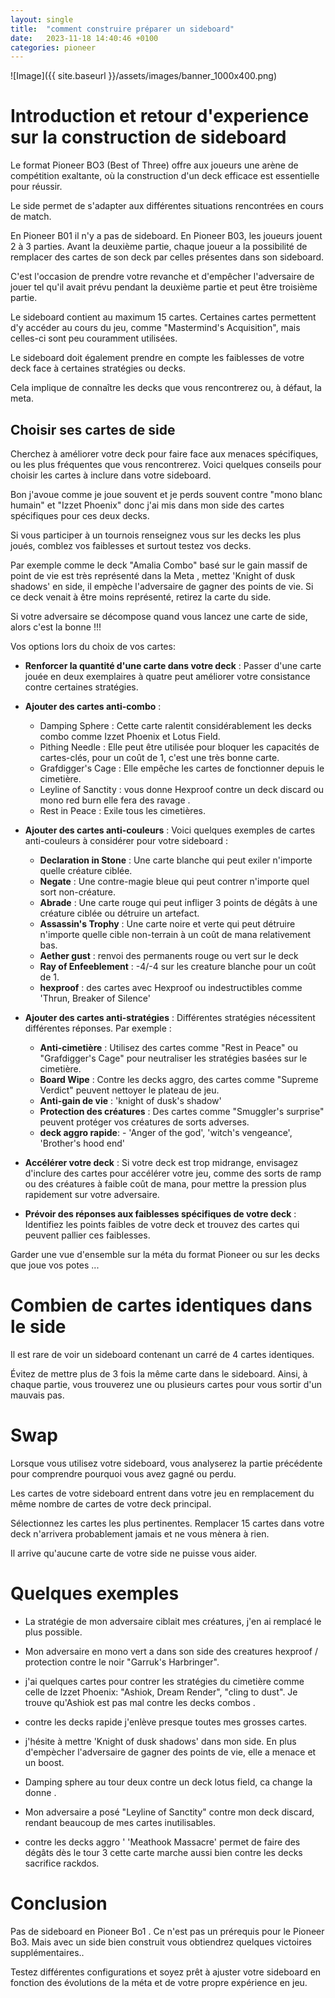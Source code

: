 ```yaml
---
layout: single
title:  "comment construire préparer un sideboard"
date:   2023-11-18 14:40:46 +0100
categories: pioneer
---
```

![Image]({{ site.baseurl }}/assets/images/banner_1000x400.png)


# Introduction et retour d'experience sur la construction de sideboard

Le format Pioneer BO3 (Best of Three) offre aux joueurs une arène de compétition exaltante, où la construction d'un deck efficace est essentielle pour réussir.

Le side permet de s'adapter aux différentes situations rencontrées en cours de match.

En Pioneer B01 il n'y a pas de sideboard. En Pioneer B03, les joueurs jouent 2 à 3 parties. Avant la deuxième partie, chaque joueur a la possibilité de remplacer des cartes de son deck par celles présentes dans son sideboard.

C'est l'occasion de prendre votre revanche et d'empêcher l'adversaire de jouer tel qu'il avait prévu pendant la deuxième partie et peut être troisième partie.

Le sideboard contient au maximum 15 cartes. Certaines cartes permettent d'y accéder au cours du jeu, comme "Mastermind's Acquisition", mais celles-ci sont peu couramment utilisées.

Le sideboard doit également prendre en compte les faiblesses de votre deck face à certaines stratégies ou decks.

Cela implique de connaître les decks que vous rencontrerez ou, à défaut, la meta.

## Choisir ses cartes de side

Cherchez à améliorer votre deck pour faire face aux menaces spécifiques, ou les plus fréquentes que vous rencontrerez. Voici quelques conseils pour choisir les cartes à inclure dans votre sideboard.

Bon j'avoue comme je joue souvent et je perds souvent contre "mono blanc humain" et "Izzet Phoenix" donc j'ai mis dans mon side des cartes spécifiques pour ces deux decks.

Si vous participer à un tournois renseignez vous sur les decks les plus joués, comblez vos faiblesses et surtout testez vos decks.

Par exemple comme le deck "Amalia Combo" basé sur le gain massif de point de vie est très représenté dans la Meta , mettez 'Knight of dusk shadows' en side, il empèche l'adversaire de gagner des points de vie. Si ce deck venait à être moins représenté, retirez la carte du side.

Si votre adversaire se décompose quand vous lancez une carte de side, alors c'est la bonne !!!

Vos options lors du choix de vos cartes:

- **Renforcer la quantité d'une carte dans votre deck** : Passer d'une carte jouée en deux exemplaires à quatre peut améliorer votre consistance contre certaines stratégies.

- **Ajouter des cartes anti-combo** :
  - Damping Sphere : Cette carte ralentit considérablement les decks combo comme Izzet Phoenix et Lotus Field.
  - Pithing Needle : Elle peut être utilisée pour bloquer les capacités de cartes-clés, pour un coût de 1, c'est une très bonne carte.
  - Grafdigger's Cage : Elle empêche les cartes de fonctionner depuis le cimetière.
  - Leyline of Sanctity : vous donne Hexproof contre un deck discard ou mono red burn elle fera des ravage .
  - Rest in Peace : Exile tous les cimetières.

- **Ajouter des cartes anti-couleurs** : Voici quelques exemples de cartes anti-couleurs à considérer pour votre sideboard :
  - **Declaration in Stone** : Une carte blanche qui peut exiler n'importe quelle créature ciblée.
  - **Negate** : Une contre-magie bleue qui peut contrer n'importe quel sort non-créature.
  - **Abrade** : Une carte rouge qui peut infliger 3 points de dégâts à une créature ciblée ou détruire un artefact.
  - **Assassin's Trophy** : Une carte noire et verte qui peut détruire n'importe quelle cible non-terrain à un coût de mana relativement bas.
  - **Aether gust** : renvoi des permanents rouge ou vert sur le deck
  - **Ray of Enfeeblement** : -4/-4 sur les creature blanche pour un coût de 1.
  - **hexproof** : des cartes avec Hexproof ou indestructibles comme 'Thrun, Breaker of Silence'

- **Ajouter des cartes anti-stratégies** : Différentes stratégies nécessitent différentes réponses. Par exemple :
  - **Anti-cimetière** : Utilisez des cartes comme "Rest in Peace" ou "Grafdigger's Cage" pour neutraliser les stratégies basées sur le cimetière.
  - **Board Wipe** : Contre les decks aggro, des cartes comme "Supreme Verdict" peuvent nettoyer le plateau de jeu.
  - **Anti-gain de vie** : 'knight of dusk's shadow'
  - **Protection des créatures** : Des cartes comme "Smuggler's surprise" peuvent protéger vos créatures de sorts adverses.
  - **deck aggro rapide**: - 'Anger of the god', 'witch's vengeance', 'Brother's hood end'

- **Accélérer votre deck** : Si votre deck est trop midrange, envisagez d'inclure des cartes pour accélérer votre jeu, comme des sorts de ramp ou des créatures à faible coût de mana, pour mettre la pression plus rapidement sur votre adversaire.

- **Prévoir des réponses aux faiblesses spécifiques de votre deck** : Identifiez les points faibles de votre deck et trouvez des cartes qui peuvent pallier ces faiblesses.

Garder une vue d'ensemble sur la méta du format Pioneer ou sur les decks que joue vos potes ...

# Combien de cartes identiques dans le side

Il est rare de voir un sideboard contenant un carré de 4 cartes identiques.

Évitez de mettre plus de 3 fois la même carte dans le sideboard. Ainsi, à chaque partie, vous trouverez une ou plusieurs cartes pour vous sortir d'un mauvais pas.

# Swap

Lorsque vous utilisez votre sideboard, vous analyserez la partie précédente pour comprendre pourquoi vous avez gagné ou perdu.

Les cartes de votre sideboard entrent dans votre jeu en remplacement du même nombre de cartes de votre deck principal.

Sélectionnez les cartes les plus pertinentes. Remplacer 15 cartes dans votre deck n'arrivera probablement jamais et ne vous mènera à rien.

Il arrive qu'aucune carte de votre side ne puisse vous aider.

# Quelques exemples

- La stratégie de mon adversaire ciblait mes créatures, j'en ai remplacé le plus possible.

- Mon adversaire en mono vert a dans son side des creatures hexproof / protection contre le noir "Garruk's Harbringer".

- j'ai quelques cartes pour contrer les stratégies du cimetière comme celle de Izzet Phoenix:  "Ashiok, Dream Render", "cling to dust". Je trouve qu'Ashiok est pas mal contre les decks combos .

- contre les decks rapide j'enlève presque toutes mes grosses cartes.

- j'hésite à mettre 'Knight of dusk shadows' dans mon side. En plus d'empècher l'adversaire de gagner des points de vie, elle a menace et un boost.

- Damping sphere au tour deux contre un deck lotus field, ca change la donne .

- Mon adversaire a posé "Leyline of Sanctity" contre mon deck discard, rendant beaucoup de mes cartes inutilisables.

- contre les decks aggro ' 'Meathook Massacre' permet de faire des dégâts dès le tour 3 cette carte marche aussi bien contre les decks sacrifice rackdos.



# Conclusion

Pas de sideboard en Pioneer Bo1 . Ce n'est pas un prérequis pour le Pioneer Bo3. Mais avec un side bien construit vous obtiendrez quelques victoires supplémentaires..

Testez différentes configurations et soyez prêt à ajuster votre sideboard en fonction des évolutions de la méta et de votre propre expérience en jeu.


